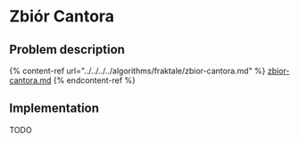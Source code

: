 # Zbiór Cantora

## Problem description

{% content-ref url="../../../../algorithms/fraktale/zbior-cantora.md" %}
[zbior-cantora.md](../../../../algorithms/fraktale/zbior-cantora.md)
{% endcontent-ref %}

## Implementation

TODO
